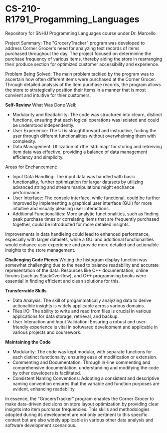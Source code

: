 # CS-210-R1791_Progamming_Languages
Repository for SNHU Programming Languages course under Dr. Marcello

Project Summary:
The "GroceryTracker" program was developed to address Corner Grocer's need for analyzing text records of items purchased throughout the day. The project focused on determinine the purchase frequency of various items, thereby aiding the store in rearranging their produce section for optimized customer accessibility and experience.

Problem Being Solved:
The main problem tackled by the program was to ascertain how often different items were purchased at the Corner Grocer. Through detailed analysis of the item purchase records, the program allows the store to strategically position their items in a manner that is most convient and intuitive for thier customers.


**Self-Review**
What Was Done Well:
- Modularity and Readability: The code was structured into clearn, distinct functions, ensuring that each logical operations was isolated and could be understood independently.
- User Experience: The UI is straightforward and instructive, fuiding the user through different functionalities without overwhelming them with complexity.
- Data Management: Utilization of rthe 'std::map' for storing and retreiving item data was effective, providing a balance of data management efficiency and simplicity.

Areas for Enchancement:
- Input Data Handling: The input data was handled with basic functionality, further optimization for larger datasets by utilizing advanced string and stream manipulations might enchance performance.
- User Interface: The console interface, while functional, could be further improved by implementing a graphical user interface (GUI) for more intuitive and visually pleasing user interactions.
- Additional Functionalities: More analytic functionalities, such as finding peak purchase times or correlating items that are frequently purchased together, could be introducted for more detailed insights.

Improvements in data handleing could lead to enhanced performance, especially with larger datasets, while a GUI and additional functionalities would enhance user experience and provide more detailed and actionalble insights to the store management.

**Challenging Code Pieces**
Writing the histogram display function was somewhat challenging due to the need to balance readability and accurate representation of the data. Resources like C++ documentation, online forums (such as StackOverflow), and C++ programming books were essential in finding efficient and clean solutions for this.

**Transferrable Skills**
- Data Analysis: The skill of progammatically analyzing data to derive actionalble insights is widely applicable across various domains.
- Files I/O: The ability to write and read from files is crucial in various applications for data storage, retrieval, and backup.
- User Interaction and Input Validation: Ensuring a robust and user-friendly experience is vital in softwared development and applicable in various projects and coursework.

**Maintaining the Code**
- Modularity: The code was kept modular, with separate functions for each distinct functionality, ensuring ease of modification or extension.
- Commenting and Documentation: Through in-line commenting and comprehensive documentation, understanding and modifying the code by other developers is facilitated.
- Consistent Naming Conventions:  Adopting a consistent and descriptive naming convention ensures that the variable and function purposes are evident, enhancing readability.

In essence, the "GroceryTracker" program enables the Corner Grocer to make data-driven decisions on store layout optimization by providing clear insignts into item purchase frequencies. This skills and methodologies adopted during its development are not only pertinent to this specific context but are also widely applicable in various other data analysis and software development scenarious.
